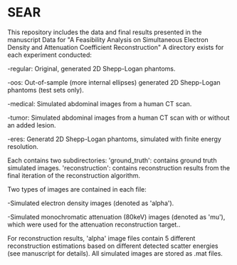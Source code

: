 # SEAR
This repository includes the data and final results presented in the manuscript Data for "A Feasibility Analysis on Simultaneous Electron Density and Attenuation Coefficient Reconstruction" A directory exists for each experiment conducted:

-regular: Original, generated 2D Shepp-Logan phantoms.

-oos: Out-of-sample (more internal ellipses) generated 2D Shepp-Logan phantoms (test sets only).

-medical: Simulated abdominal images from a human CT scan.

-tumor: Simulated abdominal images from a human CT scan with or without an added lesion.

-eres: Generatd 2D Shepp-Logan phantoms, simulated with finite energy resolution.

Each contains two subdirectories: 'ground_truth': contains ground truth simulated images. 'reconstruction': contains reconstruction results from the final iteration of the reconstruction algorithm.

Two types of images are contained in each file:

-Simulated electron density images (denoted as 'alpha').

-Simulated monochromatic attenuation (80keV) images (denoted as 'mu'), which were used for the attenuation reconstruction target..

For reconstruction results, 'alpha' image files contain 5 different reconstruction estimations based on different detected scatter energies (see manuscript for details). All simulated images are stored as .mat files.
